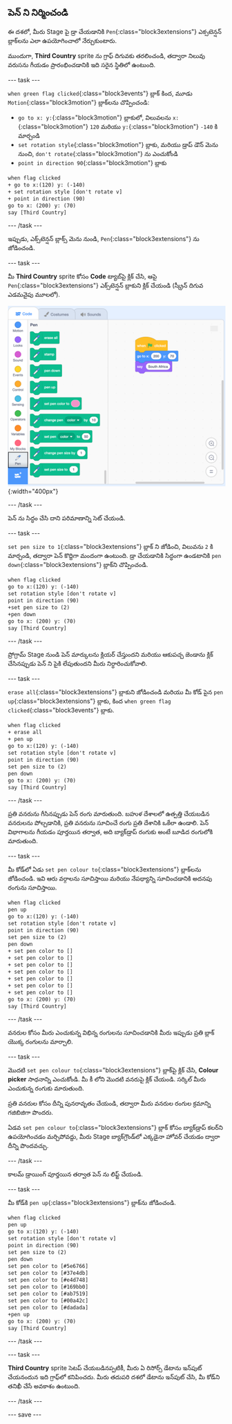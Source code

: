 ## పెన్ ని నిర్మించండి

ఈ దశలో, మీరు Stage పై డ్రా చేయడానికి `Pen`{:class="block3extensions"} ఎక్సటెన్షన్ బ్లాక్‌లను ఎలా ఉపయోగించాలో నేర్చుకుంటారు.

ముందుగా, **Third Country** sprite ను గ్రాఫ్ దిగువకు తరలించండి, తద్వారా నిలువు వరుసను గీయడం ప్రారంభించడానికి ఇది సరైన స్థితిలో ఉంటుంది.

--- task ---

`when green flag clicked`{:class="block3events"} బ్లాక్‌ కింద, మూడు `Motion`{:class="block3motion"} బ్లాక్‌లను చొప్పించండి:
+ `go to x: y:`{:class="block3motion"} బ్లాకులో, విలువలను `x:`{:class="block3motion"} `120` మరియు `y:`{:class="block3motion"} `-140` కి మార్చండి
+ `set rotation style`{:class="block3motion"} బ్లాకు, మరియు డ్రాప్ డౌన్ మెను నుంచి, `don't rotate`{:class="block3motion"} ను ఎంచుకోండి
+ `point in direction 90`{:class="block3motion"} బ్లాకు

```blocks3
when flag clicked
+ go to x:(120) y: (-140)
+ set rotation style [don't rotate v]
+ point in direction (90)
go to x: (200) y: (70)
say [Third Country]
```

--- /task ---

ఇప్పుడు, ఎక్స్‌టెన్షన్ బ్లాక్స్ మెను నుండి, `Pen`{:class="block3extensions"} ను జోడించండి.

--- task ---

మీ **Third Country** sprite కోసం **Code** ట్యాబ్‌పై క్లిక్ చేసి, ఆపై `Pen`{:class="block3extensions"} ఎక్స్‌టెన్షన్ బ్లాకుని క్లిక్ చేయండి (స్క్రీన్ దిగువ ఎడమవైపు మూలలో).

![పెన్ ఎక్స్‌టెన్షన్ బ్లాక్ యొక్క png](images/pen-extension.png){:width="400px"}

--- /task ---

పెన్ ను సిద్ధం చేసి దాని పరిమాణాన్ని సెట్ చేయండి.

--- task ---

`set pen size to 1`{:class="block3extensions"} బ్లాక్‌ ని జోడించి, విలువను `2` కి మార్చండి, తద్వారా పెన్ కొద్దిగా మందంగా ఉంటుంది. డ్రా చేయడానికి సిద్ధంగా ఉండటానికి `pen down`{:class="block3extensions"} బ్లాక్‌ని చొప్పించండి.

```blocks3
when flag clicked
go to x:(120) y: (-140)
set rotation style [don't rotate v]
point in direction (90)
+set pen size to (2)
+pen down
go to x: (200) y: (70)
say [Third Country]
```

--- /task ---

ప్రోగ్రామ్ Stage నుండి పెన్ మార్కులను క్లియర్ చేస్తుందని మరియు ఆకుపచ్చ జెండాను క్లిక్ చేసినప్పుడు పెన్ ని పైకి లేపుతుందని మీరు నిర్ధారించుకోవాలి.

--- task ---

`erase all`{:class="block3extensions"} బ్లాకుని జోడించండి మరియు మీ కోడ్ పైన `pen up`{:class="block3extensions"} బ్లాకు, కింద `when green flag clicked`{:class="block3events"} బ్లాకు.

```blocks3
when flag clicked
+ erase all
+ pen up
go to x:(120) y: (-140)
set rotation style [don't rotate v]
point in direction (90)
set pen size to (2)
pen down
go to x: (200) y: (70)
say [Third Country]
```

--- /task ---

ప్రతి వనరును గీసినప్పుడు పెన్ రంగు మారుతుంది. బహుళ దేశాలలో ఉత్పత్తి చేయబడిన వనరులను పోల్చడానికి, ప్రతి వనరును సూచించే రంగు ప్రతి దేశానికి ఒకేలా ఉండాలి. పెన్ విభాగాలను గీయడం పూర్తయిన తర్వాత, అది బ్యాక్‌డ్రాప్ రంగుకు అంటే బూడిద రంగులోకి మారుతుంది.

--- task ---

మీ కోడ్‌లో ఏడు `set pen colour to`{:class="block3extensions"} బ్లాక్‌లను జోడించండి. ఇవి ఆరు వర్గాలను సూచిస్తాయి మరియు నేపథ్యాన్ని సూచించడానికి అదనపు రంగును సూచిస్తాయి.

```blocks3
when flag clicked
pen up
go to x:(120) y: (-140)
set rotation style [don't rotate v]
point in direction (90)
set pen size to (2)
pen down
+ set pen color to []
+ set pen color to []
+ set pen color to []
+ set pen color to []
+ set pen color to []
+ set pen color to []
+ set pen color to []
go to x: (200) y: (70)
say [Third Country]
```

--- /task ---

వనరుల కోసం మీరు ఎంచుకున్న విభిన్న రంగులను సూచించడానికి మీరు ఇప్పుడు ప్రతి బ్లాక్ యొక్క రంగులను మార్చాలి.

--- task ---

మొదటి `set pen colour to`{:class="block3extensions"} బ్లాక్‌పై క్లిక్ చేసి, **Colour picker** సాధనాన్ని ఎంచుకోండి. మీ కీ లోని మొదటి వనరుపై క్లిక్ చేయండి. సర్కిల్ మీరు ఎంచుకున్న రంగుకు మారుతుంది.

ప్రతి వనరుల కోసం దీన్ని పునరావృతం చేయండి, తద్వారా మీరు వనరుల రంగుల క్రమాన్ని గజిబిజిగా పొందరు.

ఏడవ `set pen colour to`{:class="block3extensions"} బ్లాక్ కోసం బ్యాక్‌డ్రాప్ కలర్‌ని ఉపయోగించడం మర్చిపోవద్దు, మీరు Stage బ్యాక్‌గ్రౌండ్‌లో ఎక్కడైనా హోవర్ చేయడం ద్వారా దీన్ని పొందవచ్చు.

--- /task ---

కాలమ్ డ్రాయింగ్ పూర్తయిన తర్వాత పెన్ ను లిఫ్ట్ చేయండి.

--- task ---

మీ కోడ్‌కి `pen up`{:class="block3extensions"} బ్లాక్‌ను జోడించండి.

```blocks3
when flag clicked
pen up
go to x:(120) y: (-140)
set rotation style [don't rotate v]
point in direction (90)
set pen size to (2)
pen down
set pen color to [#5e6766]
set pen color to [#37e4db]
set pen color to [#e4d748]
set pen color to [#169bb0]
set pen color to [#ab7519]
set pen color to [#00a42c]
set pen color to [#dadada]
+pen up
go to x: (200) y: (70)
say [Third Country]
```

--- /task ---

--- task ---

**Third Country** sprite సెటప్ చేయబడినప్పటికీ, మీరు ఏ రిసోర్స్ డేటాను ఇన్‌పుట్ చేయనందున ఇది గ్రాఫ్‌లో కనిపించదు. మీరు తదుపరి దశలో డేటాను ఇన్‌పుట్ చేసి, మీ కోడ్‌ని తనిఖీ చేసే అవకాశం ఉంటుంది.

--- /task ---

--- save ---
